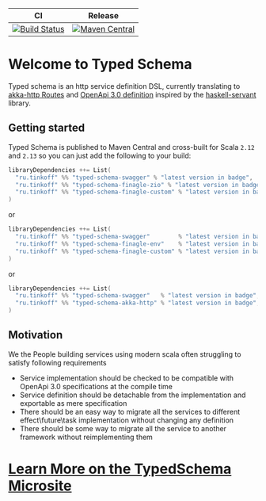 | CI | Release | 
| --- | --- |
| [![Build Status](https://travis-ci.com/TinkoffCreditSystems/typed-schema.svg?branch=master)](https://travis-ci.com/TinkoffCreditSystems/typed-schema) | [![Maven Central](https://img.shields.io/maven-central/v/ru.tinkoff/typed-schema-typedsl_2.12.svg)](https://search.maven.org/search?q=ru.tinkoff.typed-schema-typedsl) | 

# Welcome to Typed Schema
Typed schema is an http service definition DSL, currently translating to [akka-http Routes](https://doc.akka.io/docs/akka-http/current/routing-dsl/overview.html) and [OpenApi 3.0 definition](https://swagger.io/specification/) inspired by the [haskell-servant](http://haskell-servant.readthedocs.io/en/stable/) library.

## Getting started
Typed Schema is published to Maven Central and cross-built for Scala `2.12` and `2.13` so you can just add the following to your build:

```scala
libraryDependencies ++= List(
  "ru.tinkoff" %% "typed-schema-swagger" % "latest version in badge",
  "ru.tinkoff" %% "typed-schema-finagle-zio" % "latest version in badge",
  "ru.tinkoff" %% "typed-schema-finagle-custom" % "latest version in badge",
)
```

or 

```scala
libraryDependencies ++= List(
  "ru.tinkoff" %% "typed-schema-swagger"        % "latest version in badge",
  "ru.tinkoff" %% "typed-schema-finagle-env"    % "latest version in badge",
  "ru.tinkoff" %% "typed-schema-finagle-custom" % "latest version in badge",
)
```
or

```scala
libraryDependencies ++= List(
  "ru.tinkoff" %% "typed-schema-swagger"   % "latest version in badge",
  "ru.tinkoff" %% "typed-schema-akka-http" % "latest version in badge",
)
```

## Motivation
We the People building services using modern scala often struggling to satisfy following requirements
* Service implementation should be checked to be compatible with OpenApi 3.0 specifications at the compile time
* Service definition should be detachable from the implementation and exportable as mere specification
* There should be an easy way to migrate all the services to different effect\future\task implementation
without changing any definition
* There should be some way to migrate all the service to another framework without reimplementing them

# [Learn More on the TypedSchema Microsite](https://tinkoffcreditsystems.github.io/typed-schema/)
